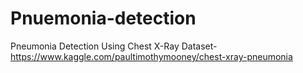# Pnuemonia-detection
Pneumonia Detection Using Chest X-Ray  Dataset- https://www.kaggle.com/paultimothymooney/chest-xray-pneumonia
